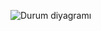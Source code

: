 ![Durum diyagramı](https://github.com/sudenazcivelek/Rwendo/assets/119611921/ebfd7e4d-8b92-4cb8-bdd2-cd40bfefd3bf)

